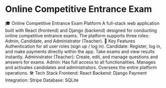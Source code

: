 # Online Competitive Entrance Exam
 🎓 Online Competitive Entrance Exam Platform A full-stack web application built with React (frontend) and Django (backend) designed for conducting online competitive entrance exams. The platform supports three roles: Admin, Candidate, and Administrator (Teacher).  🔐 Key Features Authentication for all user roles (sign up / log in).  Candidate:  Register, log in, and make payments directly within the app.  Take exams and view results instantly.  Administrator (Teacher):  Create, edit, and manage questions and answers for exams.  Admin:  Has full access to all functionalities.  Manages and activates candidates and administrators.  Oversees the entire platform operations.  🛠️ Tech Stack Frontend: React  Backend: Django  Payment Integration: Stripe  Database: SQLite
